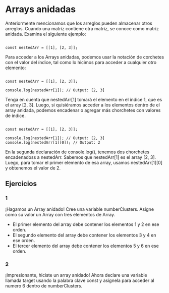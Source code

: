 # Arrays anidadas

Anteriormente mencionamos que los arreglos pueden almacenar otros arreglos. Cuando una matriz contiene otra matriz, se conoce como matriz anidada. Examina el siguiente ejemplo:

~~~

const nestedArr = [[1], [2, 3]];

~~~

Para acceder a los Arrays anidadas, podemos usar la notación de corchetes con el valor del índice, tal como lo hicimos para acceder a cualquier otro elemento:

~~~

const nestedArr = [[1], [2, 3]];
 
console.log(nestedArr[1]); // Output: [2, 3]

~~~
 

Tenga en cuenta que nestedArr[1] tomará el elemento en el índice 1, que es el array [2, 3]. Luego, si quisiéramos acceder a los elementos dentro de el array anidada, podemos encadenar o agregar más chorchetes con valores de índice.

~~~

const nestedArr = [[1], [2, 3]];
 
console.log(nestedArr[1]); // Output: [2, 3]
console.log(nestedArr[1][0]); // Output: 2

~~~
 
En la segunda declaración de console.log(), tenemos dos chorchetes encadenadoss a nestedArr. Sabemos que nestedArr[1] es el array [2, 3]. Luego, para tomar el primer elemento de esa array, usamos nestedArr[1][0] y obtenemos el valor de 2.

## Ejercicios

### 1

¡Hagamos un Array anidado! Cree una variable numberClusters. Asigne como su valor un Array con tres elementos de Array.

- El primer elemento del array debe contener los elementos 1 y 2 en ese orden.
- El segundo elemento del array debe contener los elementos 3 y 4 en ese orden.
- El tercer elemento del array debe contener los elementos 5 y 6 en ese orden.

### 2

¡Impresionante, hiciste un array anidado! Ahora declare una variable llamada target usando la palabra clave const y asígnela para acceder al numero 6 dentro de numberClusters.

